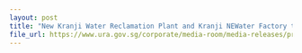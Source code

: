 ```yaml
---
layout: post
title: "New Kranji Water Reclamation Plant and Kranji NEWater Factory to support upcoming developments in northern and north-western Singapore"
file_url: https://www.ura.gov.sg/corporate/media-room/media-releases/pr23-29
---
```

